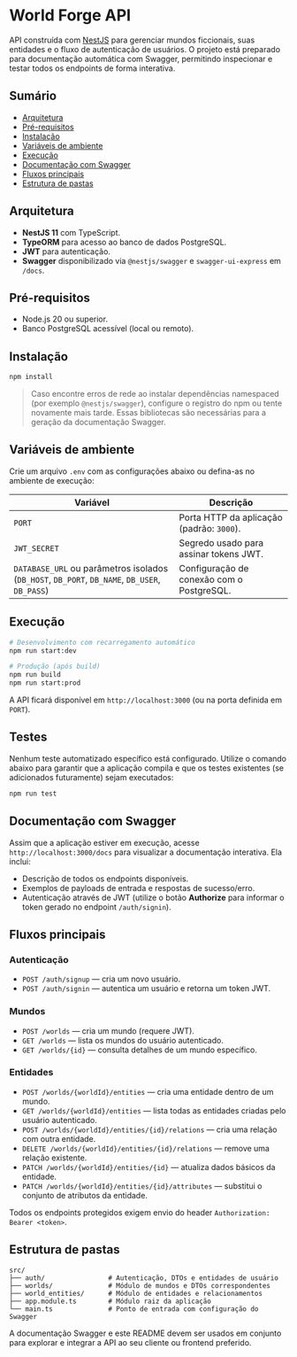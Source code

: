 # World Forge API

API construída com [NestJS](https://nestjs.com/) para gerenciar mundos ficcionais, suas entidades e o fluxo de autenticação de usuários. O projeto está preparado para documentação automática com Swagger, permitindo inspecionar e testar todos os endpoints de forma interativa.

## Sumário
- [Arquitetura](#arquitetura)
- [Pré-requisitos](#pré-requisitos)
- [Instalação](#instalação)
- [Variáveis de ambiente](#variáveis-de-ambiente)
- [Execução](#execução)
- [Documentação com Swagger](#documentação-com-swagger)
- [Fluxos principais](#fluxos-principais)
- [Estrutura de pastas](#estrutura-de-pastas)

## Arquitetura
- **NestJS 11** com TypeScript.
- **TypeORM** para acesso ao banco de dados PostgreSQL.
- **JWT** para autenticação.
- **Swagger** disponibilizado via `@nestjs/swagger` e `swagger-ui-express` em `/docs`.

## Pré-requisitos
- Node.js 20 ou superior.
- Banco PostgreSQL acessível (local ou remoto).

## Instalação
```bash
npm install
```
> Caso encontre erros de rede ao instalar dependências namespaced (por exemplo `@nestjs/swagger`), configure o registro do npm ou tente novamente mais tarde. Essas bibliotecas são necessárias para a geração da documentação Swagger.

## Variáveis de ambiente
Crie um arquivo `.env` com as configurações abaixo ou defina-as no ambiente de execução:

| Variável | Descrição |
| --- | --- |
| `PORT` | Porta HTTP da aplicação (padrão: `3000`). |
| `JWT_SECRET` | Segredo usado para assinar tokens JWT. |
| `DATABASE_URL` ou parâmetros isolados (`DB_HOST`, `DB_PORT`, `DB_NAME`, `DB_USER`, `DB_PASS`) | Configuração de conexão com o PostgreSQL. |

## Execução
```bash
# Desenvolvimento com recarregamento automático
npm run start:dev

# Produção (após build)
npm run build
npm run start:prod
```

A API ficará disponível em `http://localhost:3000` (ou na porta definida em `PORT`).

## Testes
Nenhum teste automatizado específico está configurado. Utilize o comando abaixo para garantir que a aplicação compila e que os testes existentes (se adicionados futuramente) sejam executados:
```bash
npm run test
```

## Documentação com Swagger
Assim que a aplicação estiver em execução, acesse `http://localhost:3000/docs` para visualizar a documentação interativa. Ela inclui:
- Descrição de todos os endpoints disponíveis.
- Exemplos de payloads de entrada e respostas de sucesso/erro.
- Autenticação através de JWT (utilize o botão **Authorize** para informar o token gerado no endpoint `/auth/signin`).

## Fluxos principais
### Autenticação
- `POST /auth/signup` — cria um novo usuário.
- `POST /auth/signin` — autentica um usuário e retorna um token JWT.

### Mundos
- `POST /worlds` — cria um mundo (requere JWT).
- `GET /worlds` — lista os mundos do usuário autenticado.
- `GET /worlds/{id}` — consulta detalhes de um mundo específico.

### Entidades
- `POST /worlds/{worldId}/entities` — cria uma entidade dentro de um mundo.
- `GET /worlds/{worldId}/entities` — lista todas as entidades criadas pelo usuário autenticado.
- `POST /worlds/{worldId}/entities/{id}/relations` — cria uma relação com outra entidade.
- `DELETE /worlds/{worldId}/entities/{id}/relations` — remove uma relação existente.
- `PATCH /worlds/{worldId}/entities/{id}` — atualiza dados básicos da entidade.
- `PATCH /worlds/{worldId}/entities/{id}/attributes` — substitui o conjunto de atributos da entidade.

Todos os endpoints protegidos exigem envio do header `Authorization: Bearer <token>`.

## Estrutura de pastas
```
src/
├── auth/                # Autenticação, DTOs e entidades de usuário
├── worlds/              # Módulo de mundos e DTOs correspondentes
├── world_entities/      # Módulo de entidades e relacionamentos
├── app.module.ts        # Módulo raiz da aplicação
└── main.ts              # Ponto de entrada com configuração do Swagger
```

A documentação Swagger e este README devem ser usados em conjunto para explorar e integrar a API ao seu cliente ou frontend preferido.
